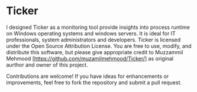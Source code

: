 # Ticker
I designed Ticker as a monitoring tool provide insights into process runtime on Windows operating systems and windows servers.
It is ideal for IT professionals, system administrators and developers.
Ticker is licensed under the Open Source Attribution License. You are free to use, modify, and distribute this software, but please give appropriate credit to Muzzammil Mehmood [https://github.com/muzamilmehmood/Ticker/] as original aurthor and owner of this project.

Contributions are welcome! If you have ideas for enhancements or improvements, feel free to fork the repository and submit a pull request.
